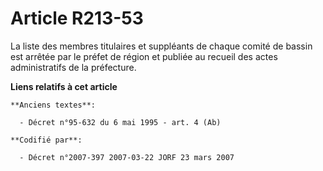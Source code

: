 # Article R213-53

La liste des membres titulaires et suppléants de chaque comité de bassin est arrêtée par le préfet de région et publiée au
recueil des actes administratifs de la préfecture.

**Liens relatifs à cet article**

	**Anciens textes**:

	  - Décret n°95-632 du 6 mai 1995 - art. 4 (Ab)

	**Codifié par**:

	  - Décret n°2007-397 2007-03-22 JORF 23 mars 2007
